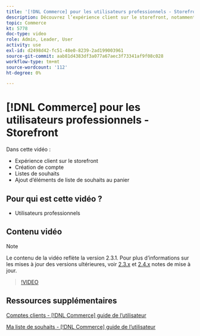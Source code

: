 ```yaml
---
title: '[!DNL Commerce] pour les utilisateurs professionnels - Storefront'
description: Découvrez l’expérience client sur le storefront, notamment la création de compte, les listes de souhaits et l’ajout d’éléments de liste de souhaits au panier
topic: Commerce
kt: 5778
doc-type: video
role: Admin, Leader, User
activity: use
exl-id: d2498d42-fc51-48e0-8239-2ad199003961
source-git-commit: aab81d4383df3a077a67aec3f73341af9f08c028
workflow-type: tm+mt
source-wordcount: '112'
ht-degree: 0%

---
```


# [!DNL Commerce] pour les utilisateurs professionnels - Storefront

Dans cette vidéo :

- Expérience client sur le storefront
- Création de compte
- Listes de souhaits
- Ajout d’éléments de liste de souhaits au panier

## Pour qui est cette vidéo ?

- Utilisateurs professionnels

## Contenu vidéo

>[!NOTE]
>
>Le contenu de la vidéo reflète la version 2.3.1. Pour plus d’informations sur les mises à jour des versions ultérieures, voir [ 2.3.x](https://devdocs.magento.com/guides/v2.3/release-notes/bk-release-notes.html) et [2.4.x](https://devdocs.magento.com/guides/v2.4/release-notes/bk-release-notes.html) notes de mise à jour.

>[!VIDEO](https://video.tv.adobe.com/v/36188?quality=12&learn=on)

## Ressources supplémentaires

[Comptes clients - [!DNL Commerce] guide de l’utilisateur](https://docs.magento.com/user-guide/customers/customer-account.html)

[Ma liste de souhaits - [!DNL Commerce] guide de l’utilisateur](https://docs.magento.com/user-guide/customers/account-dashboard-my-wish-list.html)
